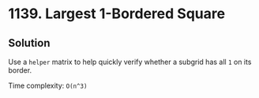 # 1139. Largest 1-Bordered Square

## Solution

Use a `helper` matrix to help quickly verify whether a subgrid has all `1` on its border.

Time complexity: `O(n^3)`
